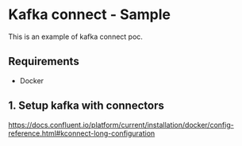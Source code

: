 # Kafka connect - Sample

This is an example of kafka connect poc.

## Requirements 

- Docker

## 1. Setup kafka with connectors

https://docs.confluent.io/platform/current/installation/docker/config-reference.html#kconnect-long-configuration